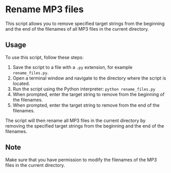 # Rename MP3 files

This script allows you to remove specified target strings from the beginning and the end of the filenames of all MP3 files in the current directory.

## Usage

To use this script, follow these steps:

1. Save the script to a file with a `.py` extension, for example `rename_files.py`.
2. Open a terminal window and navigate to the directory where the script is located.
3. Run the script using the Python interpreter: `python rename_files.py`
4. When prompted, enter the target string to remove from the beginning of the filenames.
5. When prompted, enter the target string to remove from the end of the filenames.

The script will then rename all MP3 files in the current directory by removing the specified target strings from the beginning and the end of the filenames.

## Note

Make sure that you have permission to modify the filenames of the MP3 files in the current directory.
